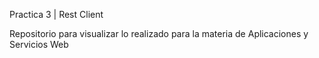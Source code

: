 
Practica 3 | Rest Client

Repositorio para visualizar lo realizado para la materia de Aplicaciones y Servicios Web
